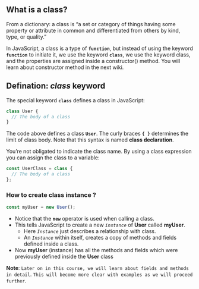 ## What is a class?
From a dictionary: a class is “a set or category of things having some property or attribute
 in common and differentiated from others by kind, type, or quality.”

In JavaScript, a class is a type of **`function`**, but instead of using the keyword 
**`function`** to initiate it, we use the keyword **`class`**, we use the keyword class,
 and the properties are assigned inside a constructor() method. You will learn about
  constructor method in the next wiki. 


## Defination: ***class*** keyword 

The special keyword **`class`** defines a class in JavaScript:

```js
class User {
  // The body of a class
}
```
The code above defines a class **`User`**. The curly braces **`{ }`** determines the
 limit of class body. Note that this syntax is named **class declaration**. 

You’re not obligated to indicate the class name. By using a class expression you can
 assign the class to a variable:

```js
const UserClass = class {
  // The body of a class
};
```
### How to create class instance ?
```js
const myUser = new User();
```
* Notice that the **`new`** operator is used when calling a class.
* This tells JavaScript to create a new *`instance`* of **User** called **myUser**.
  * Here *`Instance`* just describes a relationship with class.
  * An *`Instance`* within itself, creates a copy of methods and fields defined inside a class.
* Now **myUser** (instance) has all the methods and fields which were previously defined inside the **User** class

**Note**: `Later on in this course, we will learn about fields and methods in detail`. `This will become more clear with examples as we will proceed further`.
